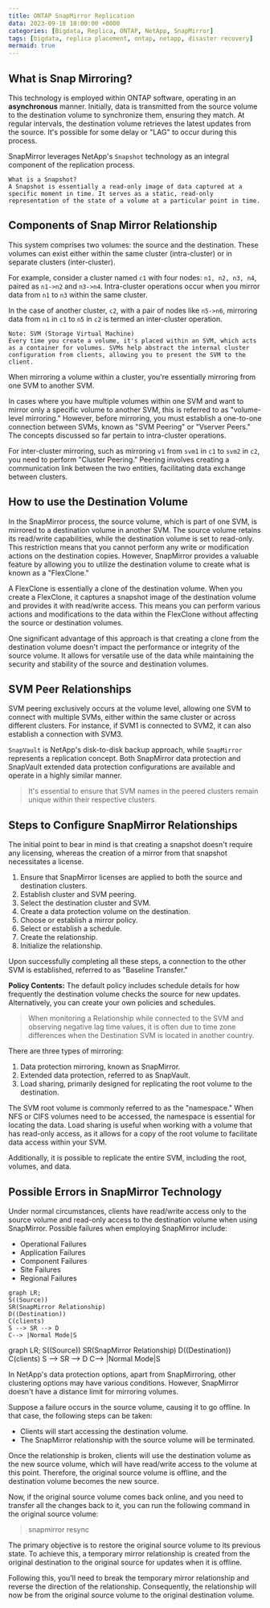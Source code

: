 ```yaml
---
title: ONTAP SnapMirror Replication
data: 2023-09-18 18:00:00 +0000
categories: [Bigdata, Replica, ONTAP, NetApp, SnapMirror]
tags: [bigdata, replica placement, ontap, netapp, disaster recovery]
mermaid: true
---
```


## What is Snap Mirroring?
This technology is employed within ONTAP software, operating in an **asynchronous** manner. Initially, data is transmitted from the source volume to the destination volume to synchronize them, ensuring they match. At regular intervals, the destination volume retrieves the latest updates from the source. It's possible for some delay or "LAG" to occur during this process.

SnapMirror leverages NetApp's `Snapshot` technology as an integral component of the replication process.

```
What is a Snapshot?
A Snapshot is essentially a read-only image of data captured at a specific moment in time. It serves as a static, read-only representation of the state of a volume at a particular point in time.

```

## Components of Snap Mirror Relationship
This system comprises two volumes: the source and the destination. These volumes can exist either within the same cluster (intra-cluster) or in separate clusters (inter-cluster).

For example, consider a cluster named `c1` with four nodes: `n1, n2, n3, n4`, paired as `n1->n2` and `n3->n4`. Intra-cluster operations occur when you mirror data from `n1` to `n3` within the same cluster.

In the case of another cluster, `c2`, with a pair of nodes like `n5->n6`, mirroring data from `n1` in `c1` to `n5` in `c2` is termed an inter-cluster operation.

```
Note: SVM (Storage Virtual Machine)
Every time you create a volume, it's placed within an SVM, which acts as a container for volumes. SVMs help abstract the internal cluster configuration from clients, allowing you to present the SVM to the client.
```

When mirroring a volume within a cluster, you're essentially mirroring from one SVM to another SVM.

In cases where you have multiple volumes within one SVM and want to mirror only a specific volume to another SVM, this is referred to as "volume-level mirroring." However, before mirroring, you must establish a one-to-one connection between SVMs, known as "SVM Peering" or "Vserver Peers." The concepts discussed so far pertain to intra-cluster operations.

For inter-cluster mirroring, such as mirroring `v1` from `svm1` in `c1` to `svm2` in `c2`, you need to perform "Cluster Peering." Peering involves creating a communication link between the two entities, facilitating data exchange between clusters.

## How to use the Destination Volume
In the SnapMirror process, the source volume, which is part of one SVM, is mirrored to a destination volume in another SVM. The source volume retains its read/write capabilities, while the destination volume is set to read-only. This restriction means that you cannot perform any write or modification actions on the destination copies. However, SnapMirror provides a valuable feature by allowing you to utilize the destination volume to create what is known as a "FlexClone."

A FlexClone is essentially a clone of the destination volume. When you create a FlexClone, it captures a snapshot image of the destination volume and provides it with read/write access. This means you can perform various actions and modifications to the data within the FlexClone without affecting the source or destination volumes.

One significant advantage of this approach is that creating a clone from the destination volume doesn't impact the performance or integrity of the source volume. It allows for versatile use of the data while maintaining the security and stability of the source and destination volumes.

## SVM Peer Relationships
SVM peering exclusively occurs at the volume level, allowing one SVM to connect with multiple SVMs, either within the same cluster or across different clusters. For instance, if SVM1 is connected to SVM2, it can also establish a connection with SVM3.

`SnapVault` is NetApp's disk-to-disk backup approach, while `SnapMirror` represents a replication concept. Both SnapMirror data protection and SnapVault extended data protection configurations are available and operate in a highly similar manner.

> It's essential to ensure that SVM names in the peered clusters remain unique within their respective clusters.

## Steps to Configure SnapMirror Relationships
The initial point to bear in mind is that creating a snapshot doesn't require any licensing, whereas the creation of a mirror from that snapshot necessitates a license.

1. Ensure that SnapMirror licenses are applied to both the source and destination clusters.
2. Establish cluster and SVM peering.
3. Select the destination cluster and SVM.
4. Create a data protection volume on the destination.
5. Choose or establish a mirror policy.
6. Select or establish a schedule.
7. Create the relationship.
8. Initialize the relationship.

Upon successfully completing all these steps, a connection to the other SVM is established, referred to as "Baseline Transfer."

**Policy Contents:**
The default policy includes schedule details for how frequently the destination volume checks the source for new updates. Alternatively, you can create your own policies and schedules.

> When monitoring a Relationship while connected to the SVM and observing negative lag time values, it is often due to time zone differences when the Destination SVM is located in another country.

There are three types of mirroring:
1. Data protection mirroring, known as SnapMirror.
2. Extended data protection, referred to as SnapVault.
3. Load sharing, primarily designed for replicating the root volume to the destination.

The SVM root volume is commonly referred to as the "namespace." When NFS or CIFS volumes need to be accessed, the namespace is essential for locating the data. Load sharing is useful when working with a volume that has read-only access, as it allows for a copy of the root volume to facilitate data access within your SVM.

Additionally, it is possible to replicate the entire SVM, including the root, volumes, and data.

## Possible Errors in SnapMirror Technology
Under normal circumstances, clients have read/write access only to the source volume and read-only access to the destination volume when using SnapMirror. Possible failures when employing SnapMirror include:

- Operational Failures
- Application Failures
- Component Failures
- Site Failures
- Regional Failures

```mermaid
graph LR;
S((Source))
SR(SnapMirror Relationship)
D((Destination))
C(clients)
S --> SR --> D
C--> |Normal Mode|S
```

<div class="mermaid" markdown="0" >
graph LR;
S((Source))
SR(SnapMirror Relationship)
D((Destination))
C(clients)
S --> SR --> D
C--> |Normal Mode|S
</div>

In NetApp's data protection options, apart from SnapMirroring, other clustering options may have various conditions. However, SnapMirror doesn't have a distance limit for mirroring volumes.

Suppose a failure occurs in the source volume, causing it to go offline. In that case, the following steps can be taken:

- Clients will start accessing the destination volume.
- The SnapMirror relationship with the source volume will be terminated.

Once the relationship is broken, clients will use the destination volume as the new source volume, which will have read/write access to the volume at this point. Therefore, the original source volume is offline, and the destination volume becomes the new source.

Now, if the original source volume comes back online, and you need to transfer all the changes back to it, you can run the following command in the original source volume:

> snapmirror resync

The primary objective is to restore the original source volume to its previous state. To achieve this, a temporary mirror relationship is created from the original destination to the original source for updates when it is offline.

Following this, you'll need to break the temporary mirror relationship and reverse the direction of the relationship. Consequently, the relationship will now be from the original source volume to the original destination volume.



